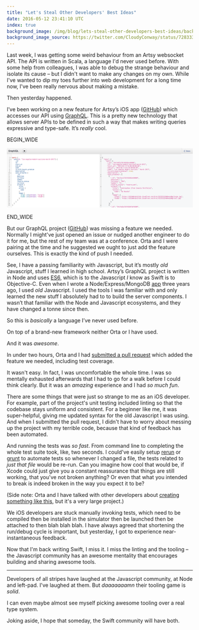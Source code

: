 ```yaml
---
title: "Let's Steal Other Developers' Best Ideas"
date: 2016-05-12 23:41:10 UTC
index: true
background_image: /img/blog/lets-steal-other-developers-best-ideas/background.jpg
background_image_source: https://twitter.com/CloudyConway/status/728333617999564800
---
```


Last week, I was getting some weird behaviour from an Artsy websocket API. The API is written in Scala, a language I'd never used before. With some help from colleagues, I was able to debug the strange behaviour and isolate its cause – but I didn't want to make any changes on my own. While I've wanted to dip my toes further into web development for a long time now, I've been really nervous about making a mistake.

Then yesterday happened.

<!-- more -->

I’ve been working on a new feature for Artsy’s iOS app ([GitHub](https://github.com/artsy/eigen)) which accesses our API using [GraphQL](http://graphql.org). This is a pretty new technology that allows server APIs to be defined in such a way that makes writing queries expressive and type-safe. It’s _really_ cool.

BEGIN_WIDE

![An example GraphQL query and response.](/img/blog/lets-steal-other-developers-best-ideas/example.png)

END_WIDE

But our GraphQL project ([GitHub](https://github.com/artsy/metaphysics)) was missing a feature we needed. Normally I might've just opened an issue or nudged another engineer to do it for me, but the rest of my team was at a conference. Orta and I were pairing at the time and he suggested we ought to just add the feature ourselves. This is exactly the kind of push I needed.

See, I have a passing familiarity with Javascript, but it’s mostly _old_ Javascript, stuff I learned in high school. Artsy’s GraphQL project is written in Node and uses [ES6](https://github.com/lukehoban/es6features), which is to the Javascript _I_ know as Swift is to Objective-C. Even when I wrote a Node/Express/MongoDB [app](https://ashfurrow.com/blog/35mm-launch/) three years ago, I used _old_ Javascript. I used the tools I was familiar with and only learned the new stuff I absolutely had to to build the server components. I wasn’t that familiar with the Node and Javascript ecosystems, and they have changed a tonne since then. 

So this is _basically_ a language I’ve never used before. 

On top of a brand-new framework neither Orta or I have used.

And it was _awesome_. 

In under two hours, Orta and I had [submitted a pull request](https://github.com/artsy/metaphysics/pull/243) which added the feature we needed, including test coverage. 

It wasn't easy. In fact, I was uncomfortable the whole time. I was so mentally exhausted afterwards that I had to go for a walk before I could think clearly. But it was an _amazing_ experience and I had _so much fun_. 

There are some things that were just so strange to me as an iOS developer. For example, part of the project's unit testing included linting so that the codebase stays uniform and consistent. For a beginner like me, it was super-helpful, giving me updated syntax for the old Javascript I was using. And when I submitted the pull request, I didn't have to worry about messing up the project with my terrible code, because that kind of feedback has been automated.

And running the tests was _so fast_. From command line to completing the whole test suite took, like, two seconds. I could've easily setup [rerun](https://github.com/alexch/rerun) or [grunt](http://gruntjs.com) to automate tests so whenever I changed a file, the tests related to _just that file_ would be re-run. Can you imagine how cool that would be, if Xcode could just give you a constant reassurance that things are still working, that you've not broken anything? Or even that what you intended to break is indeed broken in the way you expect it to be? 

(Side note: Orta and I have talked with other developers about [creating something like this](https://github.com/artsy/mobile/issues/26), but it's a very large project.)

We iOS developers are stuck manually invoking tests, which need to be compiled then be installed in the simulator then be launched then be attached to then blah blah blah. I have always agreed that shortening the run/debug cycle is important, but yesterday, I got to experience near-instantaneous feedback. 

Now that I'm back writing Swift, I miss it. I miss the linting and the tooling – the Javascript community has an awesome mentality that encourages building and sharing awesome tools.

---

Developers of all stripes have laughed at the Javascript community, at Node and left-pad. I've laughed at them. But _daaaaaaamn_ their tooling game is _solid_. 

I can even maybe almost see myself picking awesome tooling over a real type system. 

Joking aside, I hope that someday, the Swift community will have both.
